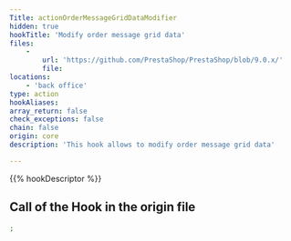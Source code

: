 ```yaml
---
Title: actionOrderMessageGridDataModifier
hidden: true
hookTitle: 'Modify order message grid data'
files:
    -
        url: 'https://github.com/PrestaShop/PrestaShop/blob/9.0.x/'
        file: 
locations:
    - 'back office'
type: action
hookAliases: 
array_return: false
check_exceptions: false
chain: false
origin: core
description: 'This hook allows to modify order message grid data'

---
```


{{% hookDescriptor %}}

## Call of the Hook in the origin file

```php
;
```

